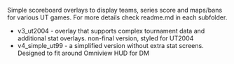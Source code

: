 Simple scoreboard overlays to display teams, series score and maps/bans for various UT games. For more details check readme.md in each subfolder.
- v3_ut2004 - overlay that supports complex tournament data and additional stat overlays. non-final version, styled for UT2004
- v4_simple_ut99 - a simplified version without extra stat screens. Designed to fit around Omniview HUD for DM
